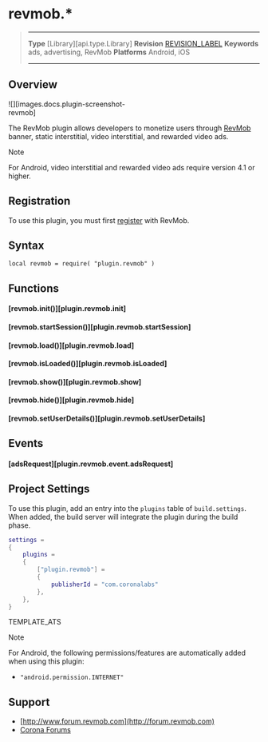 # revmob.*

> --------------------- ------------------------------------------------------------------------------------------
> __Type__              [Library][api.type.Library]
> __Revision__          [REVISION_LABEL](REVISION_URL)
> __Keywords__          ads, advertising, RevMob
> __Platforms__			Android, iOS
> --------------------- ------------------------------------------------------------------------------------------


## Overview

<div class="float-right" style="max-width: 240px; clear: both;">

![][images.docs.plugin-screenshot-revmob]

</div>

The RevMob plugin allows developers to monetize users through [RevMob](https://coronalabs.revmobmobileadnetwork.com/home/) banner, static interstitial, video interstitial, and rewarded video ads.

<div class="guide-notebox">
<div class="notebox-title">Note</div>

For Android, video interstitial and rewarded video ads require version 4.1 or higher.

</div>


<a id="registration"></a>

## Registration

To use this plugin, you must first [register](https://coronalabs.revmobmobileadnetwork.com/home/) with RevMob.


## Syntax

	local revmob = require( "plugin.revmob" )


## Functions

#### [revmob.init()][plugin.revmob.init]

#### [revmob.startSession()][plugin.revmob.startSession]

#### [revmob.load()][plugin.revmob.load]

#### [revmob.isLoaded()][plugin.revmob.isLoaded]

#### [revmob.show()][plugin.revmob.show]

#### [revmob.hide()][plugin.revmob.hide]

#### [revmob.setUserDetails()][plugin.revmob.setUserDetails]


## Events

#### [adsRequest][plugin.revmob.event.adsRequest]


## Project Settings

To use this plugin, add an entry into the `plugins` table of `build.settings`. When added, the build server will integrate the plugin during the build phase.

``````lua
settings =
{
	plugins =
	{
		["plugin.revmob"] =
		{
			publisherId = "com.coronalabs"
		},
	},
}
``````

<!--- Include ATS "override" template block --->
TEMPLATE_ATS
<!--- --->

<div class="guide-notebox">
<div class="notebox-title">Note</div>

For Android, the following permissions/features are automatically added when using this plugin:

* `"android.permission.INTERNET"`

</div>


## Support

* [http://www.forum.revmob.com](http://forum.revmob.com)
* [Corona Forums](http://forums.coronalabs.com/forum/545-monetization-in-app-purchases-ads-etc/)
